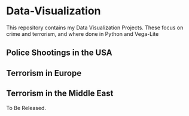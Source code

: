 # Data-Visualization
This repository contains my Data Visualization Projects. 
These focus on crime and terrorism, and where done in Python and Vega-Lite

## Police Shootings in the USA

## Terrorism in Europe

## Terrorism in the Middle East

To Be Released.

